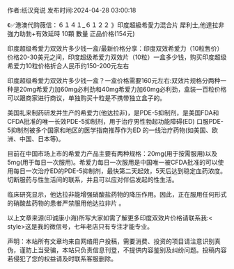 <p>作者:纸汉竞说 发布时间:2024-04-28 03:00:18</p>
<p>《✅港澳代购薇信：６１４１_６１２２ 》印度超級希愛力混合片 犀利士,他達拉非 強力助勃+有效延時 10顆 數量 正品价格(154元) </p>
									<p>印度超级希爱力双效片多少钱一盒/最新价格分享：印度双效希爱力（10粒售价）价格20-30美元之间，印度超级希爱力双效片（10粒）一盒多少钱，购买印度超级希爱力10粒价格折合人民币约150-200元左右</p><p>印度超级希爱力双效片多少钱一盒？一盒价格需要160元左右:双效片规格分两种一种是20mg希爱力加60mg必利劲和40mg希爱力加60mg必利劲，盒装一百粒价格可以跟商家进行商议，单独购买十粒是不携带独立盒子的。<b></b></p><p></p><p>美国礼来制药研发并生产的希爱力(他达拉非)，是PDE-5抑制剂，是美国FDA和CFDA批准的唯一长效PDE-5抑制剂，用于治疗男性勃起功能障碍(ED) 口服PDE-5抑制剂被多个国家和地区的医学指南推荐作为ED 的一线治疗药物(如美国、欧洲、中国、日本等)。</p><p>目前在中国市场上市的希爱力产品主要有两种规格：20mg(用于按需服用)以及5mg(用于每日一次服用)。希爱力每日一次服用是中国唯一被CFDA批准的可以使用每日一次治疗ED的PDE-5抑制剂，最快第二天起效，5天后达到稳定血药浓度。切断服药与性生活间的联系，并且可以应对伴侣发起的性生活。</p><p>临床研究显示，他达拉非能增强硝酸盐药物的降压作用。因此，正在服用任何形式的硝酸盐药物的患者严禁服用他达拉非片 。</p><p>以上文章来源(印诚康小海)所写大家如需了解更多印度双效片价格请联系我:< style></>这是我的微信号，七年老店只有专注才能专业。</p>				声明：本站所有文章均来自网络用户投稿，需要消费、投资的项目请注意识别真伪，谨防上当受骗，本站只负责信息刊登，不提供内容鉴别及纠纷问题。投稿内容若侵犯了您的权益请及时联系客服删除。				
